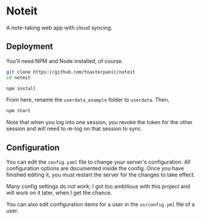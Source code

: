 # Noteit

A note-taking web app with cloud syncing.

## Deployment

You'll need NPM and Node installed, of course.

```bash
git clone https://github.com/toasterpanic/noteit
cd noteit

npm install
```

From here, rename the `userdata_example` folder to `userdata`. Then,

```bash
npm start
```

Note that when you log into one session, you revoke the token for the other session and will need to re-log on that session to sync.

## Configuration

You can edit the `config.yaml` file to change your server's configuration. All configuration options are documented inside the config. Once you have finished editing it, you must restart the server for the changes to take effect.

Many config settings do not work; I got too ambitious with this project and will work on it later, when I get the chance.

You can also edit configuration items for a user in the `usrconfig.yml` file of a user.